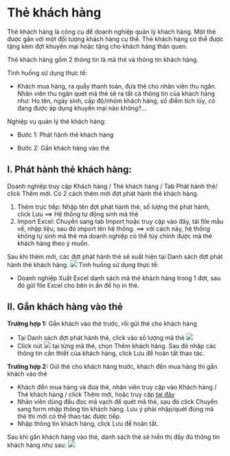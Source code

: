 # Thẻ khách hàng
Thẻ khách hàng là công cụ để doanh nghiệp quản lý khách hàng. Một thẻ được gắn với một đối tượng khách hàng cụ thể. Thẻ khách hàng có thể được tặng kèm đợt khuyến mại hoặc tặng cho khách hàng thân quen.

Thẻ khách hàng gồm 2 thông tin là mã thẻ và thông tin khách hàng.

Tình huống sử dụng thực tế:

- Khách mua hàng, ra quầy thanh toán, đưa thẻ cho nhân viên thu ngân. Nhân viên thu ngân quét mã thẻ sẽ ra tất cả thông tin của khách hàng như: Họ tên, ngày sinh, cấp độ/nhóm khách hàng, số điểm tích lũy, có đang được áp dụng khuyến mại nào không?...

Nghiệp vụ quản lý thẻ khách hàng:

- Bước 1: Phát hành thẻ khách hàng

- Bước 2: Gắn khách hàng vào thẻ
## I. Phát hành thẻ khách hàng:
Doanh nghiệp truy cập Khách hàng / Thẻ khách hàng / Tab Phát hành thẻ/ click Thêm mới. Có 2 cách thêm mới đợt phát hành thẻ khách hàng.
1. Thêm trực tiếp: Nhập tên đợt phát hành thẻ, số lượng thẻ phát hành, click Lưu ==> Hệ thống tự động sinh mã thẻ
2. Import Excel: Chuyển sang tab Import hoặc truy cập vào đây, tải file mẫu về, nhập liệu, sau đó import lên hệ thống. ==> với cách này, hệ thống không tự sinh mã thẻ mà doanh nghiệp có thể tùy chỉnh được mã thẻ khách hàng theo ý muốn.

Sau khi thêm mới, các đợt phát hành thẻ sẽ xuất hiện tại Danh sách đợt phát hành thẻ khách hàng.
![](https://raw.githubusercontent.com/nhanhapi/manual/master/docs/khach-hang/img/danh-sach-dot-phat-hanh-the-1.jpg?token=AQAV53QSJBKWZ3P7BG7I6FC66GJY2)
Tình huống sử dụng thực tế:
- Doanh nghiệp Xuất Excel danh sách mã thẻ khách hàng trong 1 đợt, sau đó gửi file Excel cho bên in ấn để họ in thẻ.
## II. Gắn khách hàng vào thẻ
**Trường hợp 1:** Gắn khách vào thẻ trước, rồi gửi thẻ cho khách hàng
       
 - Tại Danh sách đợt phát hành thẻ, click vào số lượng mã thẻ
 ![](https://raw.githubusercontent.com/nhanhapi/manual/master/docs/khach-hang/img/danh-sach-dot-phat-hanh-the-2.jpg?token=AQAV53SJGOBPQAGEQSSQ2MK66GJ5A)
 - Click nút ![](https://raw.githubusercontent.com/nhanhapi/manual/master/docs/khach-hang/img/nut1.jpg) tại từng mã thẻ, chọn Thêm khách hàng. Sau đó nhập các thông tin cần thiết của khách hàng, click Lưu để hoàn tất thao tác.

**Trường hợp 2:** Gửi thẻ cho khách hàng trước, khách đến mua hàng thì gắn khách vào thẻ

- Khách đển mua hàng và đưa thẻ, nhân viên truy cập vào Khách hàng / Thẻ khách hàng / click Thêm mới, hoặc truy cập [tại đây](https://new.nhanh.vn/customer/code/addbycode)
- Nhân viên dùng đầu đọc mã vạch để quét mã thẻ, sau đó click Chuyển sang form nhập thông tin khách hàng. Lưu ý phải nhập/quét đúng mã thẻ thì mới có thể thao tác được tiếp.
- Nhập thông tin khách hàng, click Lưu để hoàn tất.

Sau khi gắn khách hàng vào thẻ, danh sách thẻ sẽ hiển thị đầy đủ thông tin khách hàng như sau:
![](https://raw.githubusercontent.com/nhanhapi/manual/master/docs/khach-hang/img/thong-tin-the-khach-hang.jpg?token=AQAV53SJX5PZPA2TY7AHIXS66GJ6W)
